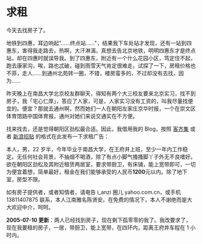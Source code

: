 # 求租

今天去找房子了。

地铁到四惠，耳边响起"……终点站……"，结果我下车处站才发现，还有一站到四惠东，害得我走路去，热啊，大汗淋漓，真想去告北京地铁，明明四惠东才是终点站，却在四惠时就误导我。到了四惠东，附近有一个什么花园小区，笃定住不起，跑去康家沟，唉，路也忒破，碰到雨雪天气肯定很难走。试探了一下，房租价格也不菲，走人……到通州北苑转一圈，不错，楼房蛮多的，不过却没有去找，因为……

昨天晚上在南昌大学北京校友群聊天，得知有两个大三校友要来北京实习，找不到房子，我「宅心仁厚」，答应了人家，可是，人家实习没有工资的，叫我尽量找便宜的。便宜？那就去通州啊，然而她们一人在朝阳左家庄京华时报，一个在崇文区体育馆路中国体育报，通州对她们来说交通实在不方便。

找来找去，还是觉得朝阳区劲松最合适。因此，我借用我的 Blog，按照 [客齐集][0] 或者 [新浪招贴][1] 的格式在此发布一下求租广告：

本人，男，22 岁半，今年毕业于南昌大学，在王府井上班，至少一年内工作稳定。无任何社会背景，不抽烟不喝酒，除了有点小脚气搔搔脚丫子外无不良嗜好。欲在朝阳区劲松及其附近租赁两居室，要求带厨卫，有床铺，能上宽带即可，一切为便宜着想，简单最好，租金在我们能够承受的人民币**1200**元以内。除了地下室，房型不限。

如有房子提供者，或者知情者，请电告 i_anzi 圈儿 yahoo.com.cn，或手机 13811407875 联系，本人江南雅名陈贤安。在免费的情况下，本人不谢绝而是大大欢迎中介，呵呵。

**2005-07-10 更新**：两人已经找到房子，现在剩下孤零零的我了。我改要求了，现在我要租的房子，一居，带厨卫，能上宽带，在四环内，距离王府井车程在 1 小时内。

[0]: http://beijing.kijiji.com.cn
[1]: http://post.sina.com.cn
